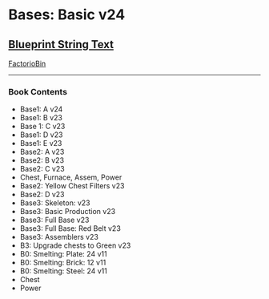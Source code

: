 # Bases: Basic v24

## [Blueprint String Text](https://factoriobin.com/static/cdn/forever/post/c/a/j/cAJX2vvk/0/v0/blueprint-169a753ff76bf91f.txt)

[FactorioBin](https://factoriobin.com/post/cAJX2vvk)

-----

### Book Contents

- Base1: A v24
- Base1: B v23
- Base 1: C v23
- Base1: D v23
- Base1: E v23
- Base2: A v23
- Base2: B v23
- Base2: C v23
- Chest, Furnace, Assem, Power
- Base2: Yellow Chest Filters v23
- Base2: D v23
- Base3: Skeleton: v23
- Base3: Basic Production v23
- Base3: Full Base v23
- Base3: Full Base: Red Belt v23
- Base3: Assemblers v23
- B3: Upgrade chests to Green v23
- B0: Smelting: Plate: 24 v11
- B0: Smelting: Brick: 12 v11
- B0: Smelting: Steel: 24 v11
- Chest
- Power
